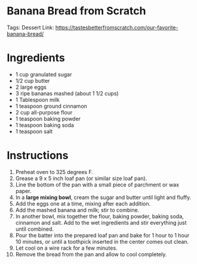 # Banana Bread from Scratch

Tags: Dessert
Link: https://tastesbetterfromscratch.com/our-favorite-banana-bread/

# Ingredients

- 1 cup granulated sugar
- 1/2 cup butter
- 2 large eggs
- 3 ripe bananas mashed (about 1 1/2 cups)
- 1 Tablespoon milk
- 1 teaspoon ground cinnamon
- 2 cup all-purpose flour
- 1 teaspoon baking powder
- 1 teaspoon baking soda
- 1 teaspoon salt

# Instructions

1. Preheat oven to 325 degrees F.
2. Grease a 9 x 5 inch loaf pan (or similar size loaf pan).
3. Line the bottom of the pan with a small piece of parchment or wax paper.
4. In a **large mixing bowl**, cream the sugar and butter until light and fluffy.
5. Add the eggs one at a time, mixing after each addition.
6. Add the mashed banana and milk; stir to combine.
7. In another bowl, mix together the flour, baking powder, baking soda, cinnamon and salt. Add to the wet ingredients and stir everything just until combined.
8. Pour the batter into the prepared loaf pan and bake for 1 hour to 1 hour 10 minutes, or until a toothpick inserted in the center comes out clean.
9. Let cool on a wire rack for a few minutes.
10. Remove the bread from the pan and allow to cool completely.